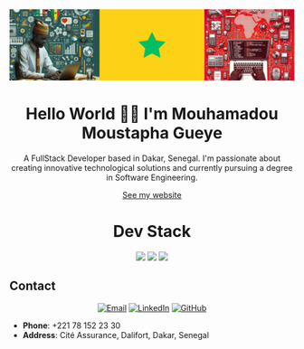 <div align="center">
  <img src="./bannerSnCode.png" alt="Coding Technology" style="max-width: 100%; height: auto;">
  <h1>Hello World 👋🏽 I'm Mouhamadou Moustapha Gueye</h1>
</div>

<p align="center">
  A FullStack Developer based in Dakar, Senegal. I'm passionate about creating innovative technological solutions and currently pursuing a degree in Software Engineering.
</p>

<p align="center">
  <a href="https://mmg739.github.io">See my website</a>
</p>

<h1 align="center">Dev Stack</h1>
<p align="center">
  <img src="https://skillicons.dev/icons?i=js,java,python,php" style="max-width: 50px; height: auto;" />
  <img src="https://skillicons.dev/icons?i=symfony,angular,spring,flutter" style="max-width: 50px; height: auto;" />
  <img src="https://skillicons.dev/icons?i=mysql,windows,linux,figma" style="max-width: 50px; height: auto;" />
</p>

## Contact
<p align="center">
  <a href="mailto:Gueyemouhamadoumoustapha@gmail.com"><img src="https://img.shields.io/badge/Email-D14836?style=for-the-badge&logo=gmail&logoColor=white" alt="Email"></a>
  <a href="https://www.linkedin.com/in/mmgtech"><img src="https://img.shields.io/badge/LinkedIn-0077B5?style=for-the-badge&logo=linkedin&logoColor=white" alt="LinkedIn"></a>
  <a href="https://github.com/MMG739"><img src="https://img.shields.io/badge/GitHub-100000?style=for-the-badge&logo=github&logoColor=white" alt="GitHub"></a>
</p>

- **Phone**: +221 78 152 23 30
- **Address**: Cité Assurance, Dalifort, Dakar, Senegal
